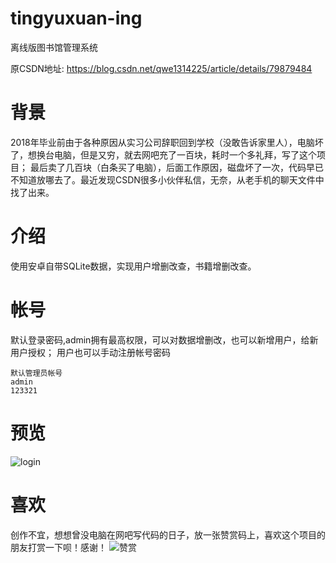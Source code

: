 # tingyuxuan-ing
离线版图书馆管理系统

原CSDN地址: https://blog.csdn.net/qwe1314225/article/details/79879484

# 背景
2018年毕业前由于各种原因从实习公司辞职回到学校（没敢告诉家里人），电脑坏了，想换台电脑，但是又穷，就去网吧充了一百块，耗时一个多礼拜，写了这个项目；
最后卖了几百块（白条买了电脑），后面工作原因，磁盘坏了一次，代码早已不知道放哪去了。最近发现CSDN很多小伙伴私信，无奈，从老手机的聊天文件中找了出来。


# 介绍
使用安卓自带SQLite数据，实现用户增删改查，书籍增删改查。

# 帐号

默认登录密码,admin拥有最高权限，可以对数据增删改，也可以新增用户，给新用户授权；
用户也可以手动注册帐号密码
 ```
 默认管理员帐号
 admin
 123321
 ```

# 预览
![login](http://zxyoyo.com/images/netfile/zz2021-02-01202011.gif)

# 喜欢

创作不宜，想想曾没电脑在网吧写代码的日子，放一张赞赏码上，喜欢这个项目的朋友打赏一下呗！感谢！
![赞赏](http://zxyoyo.com/images/netfile/zz2021-02-01201851.png)
